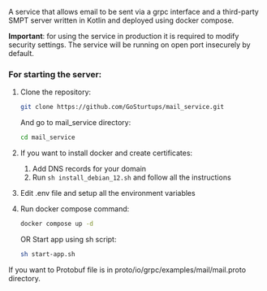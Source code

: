 A service that allows email to be sent via a grpc interface and a third-party SMPT server written in Kotlin and deployed using docker compose.
   
**Important**: for using the service in production it is required to modify security settings. The service will be running on open port insecurely by default.

### For starting the server:

1. Clone the repository:
  
   ```sh
   git clone https://github.com/GoSturtups/mail_service.git
   ``` 
   And go to mail_service directory:
   ```sh
   cd mail_service
   ```
2. If you want to install docker and create certificates:
   1. Add DNS records for your domain
   2. Run `sh install_debian_12.sh` and follow all the instructions
3. Edit .env file and setup all the environment variables 
4. Run docker compose command:
   ```sh
   docker compose up -d
   ```
   OR
   Start app using sh script:
    ```sh
   sh start-app.sh
   ```


If you want to  Protobuf file is in proto/io/grpc/examples/mail/mail.proto directory.